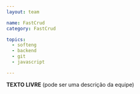 ```yaml
---
layout: team

name: FastCrud
category: FastCrud

topics:
  - softeng
  - backend
  - git
  - javascript

---
```


**TEXTO LIVRE** (pode ser uma descrição da equipe)